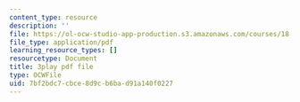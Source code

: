 ```yaml
---
content_type: resource
description: ''
file: https://ol-ocw-studio-app-production.s3.amazonaws.com/courses/18-065-matrix-methods-in-data-analysis-signal-processing-and-machine-learning-spring-2018/7bf2bdc7cbce8d9cb6bad91a140f0227_k3AiUhwHQ28.pdf
file_type: application/pdf
learning_resource_types: []
resourcetype: Document
title: 3play pdf file
type: OCWFile
uid: 7bf2bdc7-cbce-8d9c-b6ba-d91a140f0227
---
```

